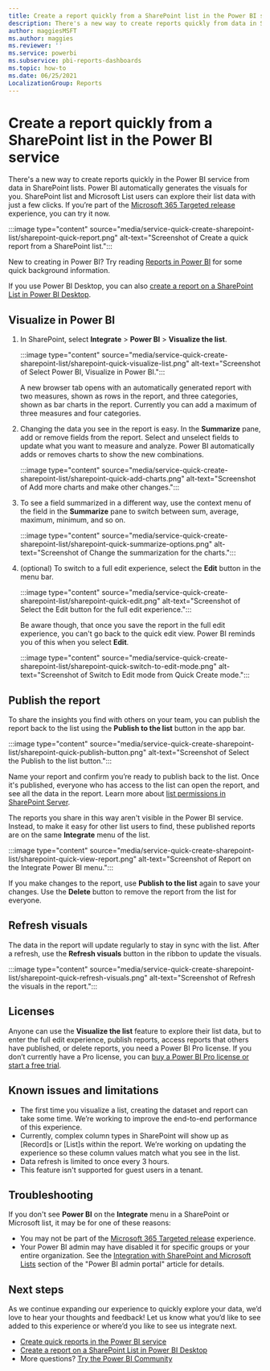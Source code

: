 ```yaml
---
title: Create a report quickly from a SharePoint list in the Power BI service
description: There's a new way to create reports quickly from data in SharePoint lists. Power BI automatically generates the visuals for you.    
author: maggiesMSFT
ms.author: maggies
ms.reviewer: ''
ms.service: powerbi
ms.subservice: pbi-reports-dashboards
ms.topic: how-to
ms.date: 06/25/2021
LocalizationGroup: Reports
---
```

# Create a report quickly from a SharePoint list in the Power BI service

There's a new way to create reports quickly in the Power BI service from data in SharePoint lists. Power BI automatically generates the visuals for you. SharePoint list and Microsoft List users can explore their list data with just a few clicks. If you’re part of the [Microsoft 365 Targeted release](/microsoft-365/admin/manage/release-options-in-office-365#targeted-release) experience, you can try it now. 

:::image type="content" source="media/service-quick-create-sharepoint-list/sharepoint-quick-report.png" alt-text="Screenshot of Create a quick report from a SharePoint list.":::

New to creating in Power BI? Try reading [Reports in Power BI](../consumer/end-user-reports.md) for some quick background information.

If you use Power BI Desktop, you can also [create a report on a SharePoint List in Power BI Desktop](../connect-data/desktop-sharepoint-online-list.md).

## Visualize in Power BI 

1. In SharePoint, select **Integrate** > **Power BI** > **Visualize the list**.

    :::image type="content" source="media/service-quick-create-sharepoint-list/sharepoint-quick-visualize-list.png" alt-text="Screenshot of Select Power BI, Visualize in Power BI.":::

    A new browser tab opens with an automatically generated report with two measures, shown as rows in the report, and three categories, shown as bar charts in the report. Currently you can add a maximum of three measures and four categories. 

2. Changing the data you see in the report is easy. In the **Summarize** pane, add or remove fields from the report. Select and unselect fields to update what you want to measure and analyze. Power BI automatically adds or removes charts to show the new combinations.  

    :::image type="content" source="media/service-quick-create-sharepoint-list/sharepoint-quick-add-charts.png" alt-text="Screenshot of Add more charts and make other changes.":::

3. To see a field summarized in a different way, use the context menu of the field in the **Summarize** pane to switch between sum, average, maximum, minimum, and so on. 

    :::image type="content" source="media/service-quick-create-sharepoint-list/sharepoint-quick-summarize-options.png" alt-text="Screenshot of Change the summarization for the charts.":::

4. (optional) To switch to a full edit experience, select the **Edit** button in the menu bar.

    :::image type="content" source="media/service-quick-create-sharepoint-list/sharepoint-quick-edit.png" alt-text="Screenshot of Select the Edit button for the full edit experience.":::

    Be aware though, that once you save the report in the full edit experience, you can't go back to the quick edit view. Power BI reminds you of this when you select **Edit**.  

    :::image type="content" source="media/service-quick-create-sharepoint-list/sharepoint-quick-switch-to-edit-mode.png" alt-text="Screenshot of Switch to Edit mode from Quick Create mode.":::

## Publish the report

To share the insights you find with others on your team, you can publish the report back to the list using the **Publish to the list** button in the app bar.  

:::image type="content" source="media/service-quick-create-sharepoint-list/sharepoint-quick-publish-button.png" alt-text="Screenshot of Select the Publish to the list button.":::

Name your report and confirm you’re ready to publish back to the list. Once it's published, everyone who has access to the list can open the report, and see all the data in the report. Learn more about [list permissions in SharePoint Server](/sharepoint/sites/user-permissions-and-permission-levels#list-permissions).

The reports you share in this way aren't visible in the Power BI service. Instead, to make it easy for other list users to find, these published reports are on the same **Integrate** menu of the list.  

:::image type="content" source="media/service-quick-create-sharepoint-list/sharepoint-quick-view-report.png" alt-text="Screenshot of Report on the Integrate Power BI menu.":::

If you make changes to the report, use **Publish to the list** again to save your changes. Use the **Delete** button to remove the report from the list for everyone.

## Refresh visuals

The data in the report will update regularly to stay in sync with the list. After a refresh, use the **Refresh visuals** button in the ribbon to update the visuals. 

:::image type="content" source="media/service-quick-create-sharepoint-list/sharepoint-quick-refresh-visuals.png" alt-text="Screenshot of Refresh the visuals in the report.":::

## Licenses

Anyone can use the **Visualize the list** feature to explore their list data, but to enter the full edit experience, publish reports, access reports that others have published, or delete reports, you need a Power BI Pro license. If you don’t currently have a Pro license, you can [buy a Power BI Pro license or start a free trial](../fundamentals/service-self-service-signup-purchase-for-power-bi.md).  

## Known issues and limitations

- The first time you visualize a list, creating the dataset and report can take some time. We’re working to improve the end-to-end performance of this experience. 
- Currently, complex column types in SharePoint will show up as [Record]s or [List]s within the report. We’re working on updating the experience so these column values match what you see in the list.  
- Data refresh is limited to once every 3 hours.
- This feature isn't supported for guest users in a tenant.

## Troubleshooting

If you don't see **Power BI** on the **Integrate** menu in a SharePoint or Microsoft list, it may be for one of these reasons:

- You may not be part of the [Microsoft 365 Targeted release](/microsoft-365/admin/manage/release-options-in-office-365#targeted-release) experience. 
- Your Power BI admin may have disabled it for specific groups or your entire organization. See the [Integration with SharePoint and Microsoft Lists](../admin/service-admin-portal.md#integration-with-sharepoint-and-microsoft-lists) section of the "Power BI admin portal" article for details.

## Next steps

As we continue expanding our experience to quickly explore your data, we’d love to hear your thoughts and feedback! Let us know what you’d like to see added to this experience or where’d you like to see us integrate next.

- [Create quick reports in the Power BI service](service-quick-create-report.md)
- [Create a report on a SharePoint List in Power BI Desktop](../connect-data/desktop-sharepoint-online-list.md)
- More questions? [Try the Power BI Community](https://community.powerbi.com/)

